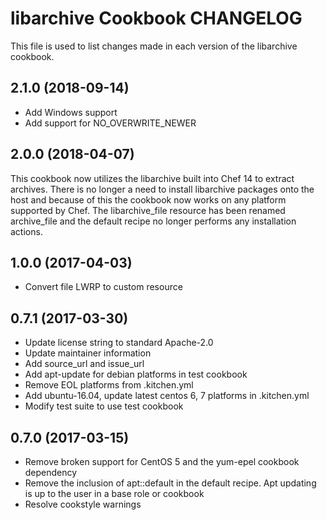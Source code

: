 # libarchive Cookbook CHANGELOG

This file is used to list changes made in each version of the libarchive cookbook.

## 2.1.0 (2018-09-14)

- Add Windows support
- Add support for NO_OVERWRITE_NEWER

## 2.0.0 (2018-04-07)

This cookbook now utilizes the libarchive built into Chef 14 to extract archives. There is no longer a need to install libarchive packages onto the host and because of this the cookbook now works on any platform supported by Chef. The libarchive_file resource has been renamed archive_file and the default recipe no longer performs any installation actions.

## 1.0.0 (2017-04-03)

- Convert file LWRP to custom resource

## 0.7.1 (2017-03-30)

- Update license string to standard Apache-2.0
- Update maintainer information 
- Add source_url and issue_url 
- Add apt-update for debian platforms in test cookbook
- Remove EOL platforms from .kitchen.yml
- Add ubuntu-16.04, update latest centos 6, 7 platforms in .kitchen.yml
- Modify test suite to use test cookbook

## 0.7.0 (2017-03-15)

- Remove broken support for CentOS 5 and the yum-epel cookbook dependency
- Remove the inclusion of apt::default in the default recipe. Apt updating is up to the user in a base role or cookbook
- Resolve cookstyle warnings
